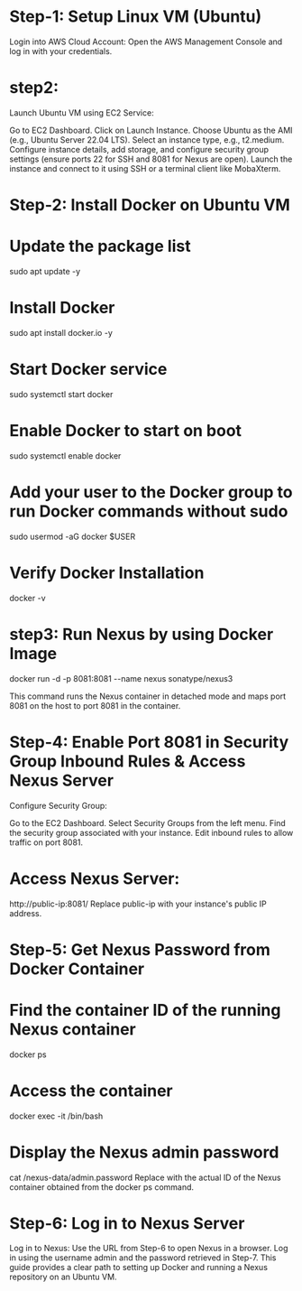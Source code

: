 # Step-1: Setup Linux VM (Ubuntu)
Login into AWS Cloud Account:
Open the AWS Management Console and log in with your credentials.

# step2:
Launch Ubuntu VM using EC2 Service:

Go to EC2 Dashboard.
Click on Launch Instance.
Choose Ubuntu as the AMI (e.g., Ubuntu Server 22.04 LTS).
Select an instance type, e.g., t2.medium.
Configure instance details, add storage, and configure security group settings (ensure ports 22 for SSH and 8081 for Nexus are open).
Launch the instance and connect to it using SSH or a terminal client like MobaXterm.

# Step-2: Install Docker on Ubuntu VM
# Update the package list
sudo apt update -y

# Install Docker
sudo apt install docker.io -y

# Start Docker service
sudo systemctl start docker

# Enable Docker to start on boot
sudo systemctl enable docker

# Add your user to the Docker group to run Docker commands without sudo
sudo usermod -aG docker $USER

# Verify Docker Installation
docker -v

# step3: Run Nexus by using Docker Image
docker run -d -p 8081:8081 --name nexus sonatype/nexus3

This command runs the Nexus container in detached mode and maps port 8081 on the host to port 8081 in the container.

# Step-4: Enable Port 8081 in Security Group Inbound Rules & Access Nexus Server
Configure Security Group:

Go to the EC2 Dashboard.
Select Security Groups from the left menu.
Find the security group associated with your instance.
Edit inbound rules to allow traffic on port 8081.

# Access Nexus Server:
http://public-ip:8081/
Replace public-ip with your instance's public IP address.

# Step-5: Get Nexus Password from Docker Container

# Find the container ID of the running Nexus container
docker ps

# Access the container
docker exec -it <container-id> /bin/bash

# Display the Nexus admin password
cat /nexus-data/admin.password
Replace <container-id> with the actual ID of the Nexus container obtained from the docker ps command.

# Step-6: Log in to Nexus Server
Log in to Nexus:
Use the URL from Step-6 to open Nexus in a browser.
Log in using the username admin and the password retrieved in Step-7.
This guide provides a clear path to setting up Docker and running a Nexus repository on an Ubuntu VM.


